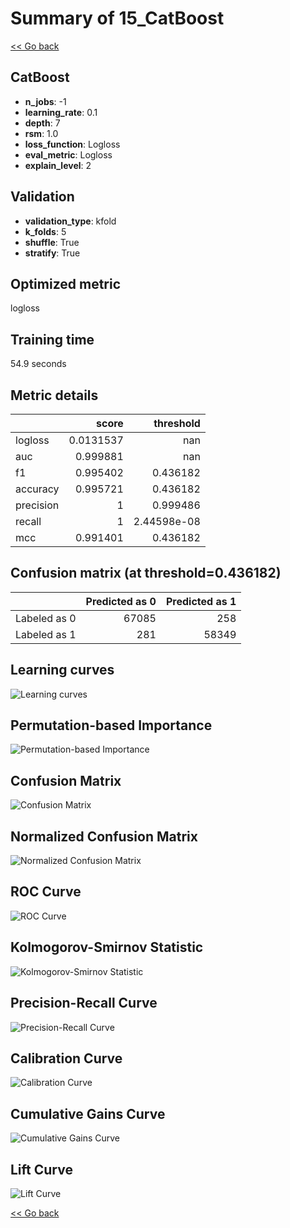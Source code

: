# Summary of 15_CatBoost

[<< Go back](../README.md)


## CatBoost
- **n_jobs**: -1
- **learning_rate**: 0.1
- **depth**: 7
- **rsm**: 1.0
- **loss_function**: Logloss
- **eval_metric**: Logloss
- **explain_level**: 2

## Validation
 - **validation_type**: kfold
 - **k_folds**: 5
 - **shuffle**: True
 - **stratify**: True

## Optimized metric
logloss

## Training time

54.9 seconds

## Metric details
|           |     score |     threshold |
|:----------|----------:|--------------:|
| logloss   | 0.0131537 | nan           |
| auc       | 0.999881  | nan           |
| f1        | 0.995402  |   0.436182    |
| accuracy  | 0.995721  |   0.436182    |
| precision | 1         |   0.999486    |
| recall    | 1         |   2.44598e-08 |
| mcc       | 0.991401  |   0.436182    |


## Confusion matrix (at threshold=0.436182)
|              |   Predicted as 0 |   Predicted as 1 |
|:-------------|-----------------:|-----------------:|
| Labeled as 0 |            67085 |              258 |
| Labeled as 1 |              281 |            58349 |

## Learning curves
![Learning curves](learning_curves.png)

## Permutation-based Importance
![Permutation-based Importance](permutation_importance.png)
## Confusion Matrix

![Confusion Matrix](confusion_matrix.png)


## Normalized Confusion Matrix

![Normalized Confusion Matrix](confusion_matrix_normalized.png)


## ROC Curve

![ROC Curve](roc_curve.png)


## Kolmogorov-Smirnov Statistic

![Kolmogorov-Smirnov Statistic](ks_statistic.png)


## Precision-Recall Curve

![Precision-Recall Curve](precision_recall_curve.png)


## Calibration Curve

![Calibration Curve](calibration_curve_curve.png)


## Cumulative Gains Curve

![Cumulative Gains Curve](cumulative_gains_curve.png)


## Lift Curve

![Lift Curve](lift_curve.png)



[<< Go back](../README.md)
